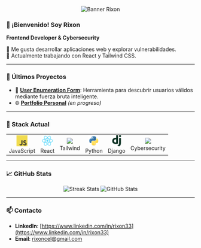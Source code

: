 <!-- Banner principal -->
<p align="center">
  <img src="https://github.com/user-attachments/assets/1db8fc60-5eb8-4a34-b130-25673fe38048" alt="Banner Rixon" />
</p>

### 👋 ¡Bienvenido! Soy Rixon  
**Frontend Developer & Cybersecurity**

🎯 Me gusta desarrollar aplicaciones web y explorar vulnerabilidades.  
🧠 Actualmente trabajando con React y Tailwind CSS.

---

### 🚀 Últimos Proyectos

- 🔐 [**User Enumeration Form**](https://github.com/rixon33/user-enumeration-form): Herramienta para descubrir usuarios válidos mediante fuerza bruta inteligente.
- 🌐 [**Portfolio Personal**](https://github.com/rixon33/portfolio) *(en progreso)*

---

### 🧰 Stack Actual

<table>
  <tr>
    <td align="center"><img src="https://raw.githubusercontent.com/devicons/devicon/master/icons/javascript/javascript-original.svg" width="30"/><br>JavaScript</td>
    <td align="center"><img src="https://raw.githubusercontent.com/devicons/devicon/master/icons/react/react-original.svg" width="30"/><br>React</td>
    <td align="center"><img src="https://www.vectorlogo.zone/logos/tailwindcss/tailwindcss-icon.svg" width="30"/><br>Tailwind</td>
    <td align="center"><img src="https://raw.githubusercontent.com/devicons/devicon/master/icons/python/python-original.svg" width="30"/><br>Python</td>
    <td align="center"><img src="https://raw.githubusercontent.com/devicons/devicon/master/icons/django/django-plain.svg" width="30"/><br>Django</td>
    <td align="center"><img src="https://img.icons8.com/external-flaticons-lineal-color-flat-icons/64/external-cybersecurity-computer-science-flaticons-lineal-color-flat-icons.png" width="30"/><br>Cybersecurity</td>
  </tr>
</table>

---

### 📈 GitHub Stats

<p align="center">
  <img src="https://github-readme-streak-stats.herokuapp.com?user=rixon33&theme=dark-minimalist&locale=es&short_numbers=true" alt="Streak Stats" />
  <img src="https://github-readme-stats.vercel.app/api?username=rixon33&show_icons=true&theme=radical" alt="GitHub Stats" />
</p>

---

### 📫 Contacto

- **LinkedIn**: [https://www.linkedin.com/in/rixon33](https://www.linkedin.com/in/rixon33)  
- **Email**: rixoncel@gmail.com
